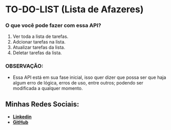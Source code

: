 # TO-DO-LIST (Lista de Afazeres)

### O que você pode fazer com essa API? 
1. Ver toda a lista de tarefas.
2. Adcionar tarefas na lista.
3. Atualizar tarefas da lista.
4. Deletar tarefas da lista.

### OBSERVAÇÃO:
* Essa API está em sua fase inicial, isso quer dizer que possa ser que haja algum erro de lógica, erros de uso, entre outros; podendo ser modificada a qualquer momento.

## Minhas Redes Sociais:
* [**Linkedin**](https://www.linkedin.com/in/nandoodev)
* [**GitHub**](https://github.com/nandoodev)
